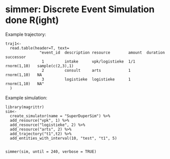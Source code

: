 simmer: Discrete Event Simulation done R(ight)
==============================================

Example trajectory:
```
traj1<-
  read.table(header=T, text=
               "event_id  description resource        amount  duration      successor
                1         intake      vpk/logistieke  1/1     rnorm(1,10)   sample(c(2,3),1)
                2         consult     arts            1       rnorm(1,10)   NA
                3         logistieke  logistieke      1       rnorm(1,10)   NA"
  )
```


Example simulation:
```
library(magrittr)
sim<-
  create_simulator(name = "SuperDuperSim") %>%
  add_resource("vpk", 1) %>%
  add_resource("logistieke", 2) %>%
  add_resource("arts", 2) %>%
  add_trajectory("t1",t2) %>%
  add_entities_with_interval(10, "test", "t1", 5) 


simmer(sim, until = 240, verbose = TRUE)
```